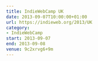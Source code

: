 ```yaml
---
title: IndieWebCamp UK
date: 2013-09-07T10:00:00+01:00
url: https://indieweb.org/2013/UK
category:
- IndieWebCamp
start: 2013-09-07
end: 2013-09-08
venue: 9c2xrvg6+9m
---
```

